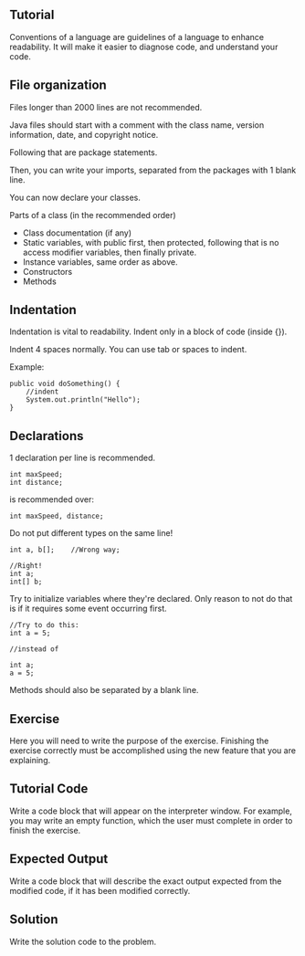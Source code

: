 Tutorial
--------
Conventions of a language are guidelines of a language to enhance readability. 
It will make it easier to diagnose code, and understand your code.

## File organization

Files longer than 2000 lines are not recommended.

Java files should start with a comment with the class name, version information,
date, and copyright notice.

Following that are package statements.

Then, you can write your imports, separated from the packages with 1 blank line.

You can now declare your classes.

Parts of a class (in the recommended order)

- Class documentation (if any)
- Static variables, with public first, then protected, following that 
is no access modifier variables, then finally private.
- Instance variables, same order as above.
- Constructors
- Methods

## Indentation

Indentation is vital to readability. Indent only in a block of code (inside
{}).

Indent 4 spaces normally. You can use tab or spaces to indent.

Example:

	public void doSomething() {
		//indent
		System.out.println("Hello");
	}

## Declarations

1 declaration per line is recommended.

	int maxSpeed;
	int distance;
	
is recommended over:

	int maxSpeed, distance;
	
Do not put different types on the same line!

	int a, b[];    //Wrong way;
	
	//Right!
	int a;	
	int[] b;
	
Try to initialize variables where they're declared. Only reason to not do that is if
it requires some event occurring first.

	//Try to do this:
	int a = 5;
	
	//instead of
	
	int a;
	a = 5;
	
Methods should also be separated by a blank line.


	
Exercise
--------
Here you will need to write the purpose of the exercise. Finishing the exercise correctly
must be accomplished using the new feature that you are explaining.

Tutorial Code
-------------
Write a code block that will appear on the interpreter window. For example, you may
write an empty function, which the user must complete in order to finish the exercise.

Expected Output
---------------
Write a code block that will describe the exact output expected from the modified code,
if it has been modified correctly.

Solution
--------
Write the solution code to the problem.
